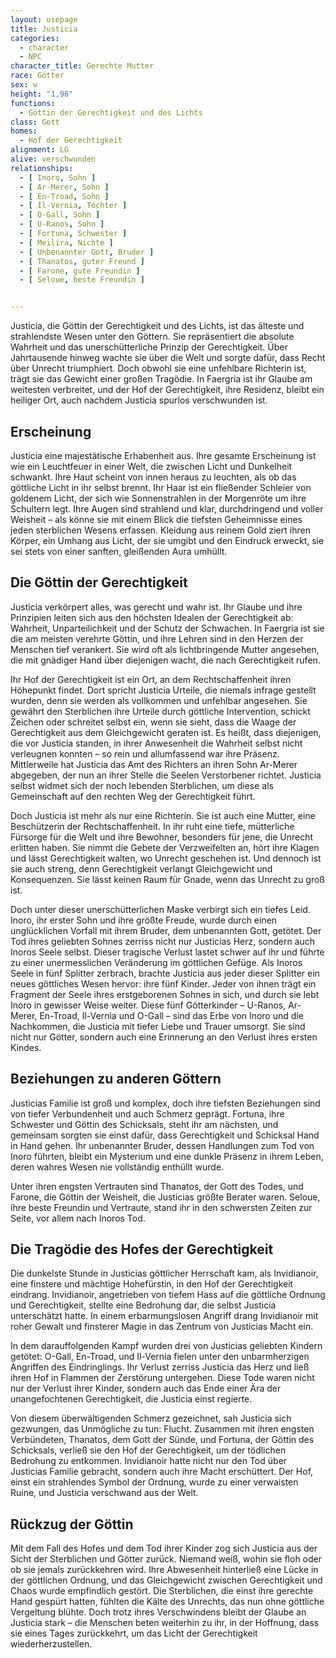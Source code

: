 ```yaml
---
layout: usepage
title: Justicia
categories:
  - character
  - NPC
character_title: Gerechte Mutter
race: Götter
sex: w
height: "1,96"
functions:
  - Göttin der Gerechtigkeit und des Lichts
class: Gott
homes:
  - Hof der Gerechtigkeit
alignment: LG
alive: verschwunden
relationships:
  - [ Inoro, Sohn ]
  - [ Ar-Merer, Sohn ]
  - [ En-Troad, Sohn ]
  - [ Il-Vernia, Tochter ]
  - [ O-Gall, Sohn ]
  - [ U-Ranos, Sohn ]
  - [ Fortuna, Schwester ]
  - [ Meilira, Nichte ]
  - [ Unbenannter Gott, Bruder ]
  - [ Thanatos, guter Freund ]
  - [ Farone, gute Freundin ]
  - [ Seloue, beste Freundin ]


---
```


Justicia, die Göttin der Gerechtigkeit und des Lichts, ist das älteste und strahlendste Wesen unter den Göttern. Sie
repräsentiert die absolute Wahrheit und das unerschütterliche Prinzip der Gerechtigkeit. Über Jahrtausende hinweg wachte
sie über die Welt und sorgte dafür, dass Recht über Unrecht triumphiert. Doch obwohl sie eine unfehlbare Richterin ist,
trägt sie das Gewicht einer großen Tragödie. In Faergria ist ihr Glaube am weitesten verbreitet, und der Hof der
Gerechtigkeit, ihre Residenz, bleibt ein heiliger Ort, auch nachdem Justicia spurlos verschwunden ist.

<!--more-->

## Erscheinung

Justicia eine majestätische Erhabenheit aus. Ihre gesamte Erscheinung ist wie ein Leuchtfeuer in einer Welt, die
zwischen Licht und Dunkelheit schwankt. Ihre Haut scheint von innen heraus zu leuchten, als ob das göttliche Licht in
ihr selbst brennt. Ihr Haar ist ein fließender Schleier von goldenem Licht, der sich wie Sonnenstrahlen in der
Morgenröte um ihre Schultern legt. Ihre Augen sind strahlend und klar, durchdringend und voller Weisheit – als könne sie
mit einem Blick die tiefsten Geheimnisse eines jeden sterblichen Wesens erfassen. Kleidung aus reinem Gold ziert ihren
Körper, ein Umhang aus Licht, der sie umgibt und den Eindruck erweckt, sie sei stets von einer sanften,
gleißenden Aura umhüllt.

## Die Göttin der Gerechtigkeit

Justicia verkörpert alles, was gerecht und wahr ist. Ihr Glaube und ihre Prinzipien leiten sich aus den höchsten Idealen
der Gerechtigkeit ab: Wahrheit, Unparteilichkeit und der Schutz der Schwachen. In Faergria ist sie die am meisten
verehrte Göttin, und ihre Lehren sind in den Herzen der Menschen tief verankert. Sie wird oft als lichtbringende Mutter
angesehen, die mit gnädiger Hand über diejenigen wacht, die nach Gerechtigkeit rufen.

Ihr Hof der Gerechtigkeit ist ein Ort, an dem Rechtschaffenheit ihren Höhepunkt findet. Dort spricht Justicia
Urteile, die niemals infrage gestellt wurden, denn sie werden als vollkommen und unfehlbar angesehen. Sie gewährt den
Sterblichen ihre Urteile durch göttliche Intervention, schickt Zeichen oder schreitet selbst ein, wenn sie sieht, dass
die Waage der Gerechtigkeit aus dem Gleichgewicht geraten ist. Es heißt, dass diejenigen, die vor Justicia standen, in
ihrer Anwesenheit die Wahrheit selbst nicht verleugnen konnten – so rein und allumfassend war ihre Präsenz. Mittlerweile
hat Justicia das Amt des Richters an ihren Sohn Ar-Merer abgegeben, der nun an ihrer Stelle die Seelen Verstorbener
richtet. Justicia selbst widmet sich der noch lebenden Sterblichen, um diese als Gemeinschaft auf den rechten Weg der
Gerechtigkeit führt.

Doch Justicia ist mehr als nur eine Richterin. Sie ist auch eine Mutter, eine Beschützerin der Rechtschaffenheit. In ihr
ruht eine tiefe, mütterliche Fürsorge für die Welt und ihre Bewohner, besonders für jene, die Unrecht erlitten haben.
Sie nimmt die Gebete der Verzweifelten an, hört ihre Klagen und lässt Gerechtigkeit walten, wo Unrecht geschehen ist.
Und dennoch ist sie auch streng, denn Gerechtigkeit verlangt Gleichgewicht und Konsequenzen. Sie lässt keinen Raum für
Gnade, wenn das Unrecht zu groß ist.

Doch unter dieser unerschütterlichen Maske verbirgt sich ein tiefes Leid. Inoro, ihr erster Sohn und ihre größte Freude,
wurde durch einen unglücklichen Vorfall mit ihrem Bruder, dem unbenannten Gott, getötet. Der Tod ihres geliebten Sohnes
zerriss nicht nur Justicias Herz, sondern auch Inoros Seele selbst. Dieser tragische Verlust lastet schwer auf ihr und
führte zu einer unermesslichen Veränderung im göttlichen Gefüge. Als Inoros Seele in fünf Splitter zerbrach, brachte
Justicia aus jeder dieser Splitter ein neues göttliches Wesen hervor: ihre fünf Kinder. Jeder von ihnen trägt ein
Fragment der Seele ihres erstgeborenen Sohnes in sich, und durch sie lebt Inoro in gewisser Weise weiter. Diese fünf
Götterkinder – U-Ranos, Ar-Merer, En-Troad, Il-Vernia und O-Gall – sind das Erbe von Inoro und die Nachkommen, die
Justicia mit tiefer Liebe und Trauer umsorgt. Sie sind nicht nur Götter, sondern auch eine Erinnerung an den Verlust
ihres ersten Kindes.

## Beziehungen zu anderen Göttern

Justicias Familie ist groß und komplex, doch ihre tiefsten Beziehungen sind von tiefer Verbundenheit und auch Schmerz
geprägt. Fortuna, ihre Schwester und Göttin des Schicksals, steht ihr am nächsten, und gemeinsam sorgten sie einst
dafür, dass Gerechtigkeit und Schicksal Hand in Hand gehen. Ihr unbenannter Bruder, dessen Handlungen zum Tod von Inoro
führten, bleibt ein Mysterium und eine dunkle Präsenz in ihrem Leben, deren wahres Wesen nie vollständig enthüllt wurde.

Unter ihren engsten Vertrauten sind Thanatos, der Gott des Todes, und Farone, die Göttin der Weisheit, die Justicias
größte Berater waren. Seloue, ihre beste Freundin und Vertraute, stand ihr in den schwersten Zeiten zur Seite, vor allem
nach Inoros Tod.

## Die Tragödie des Hofes der Gerechtigkeit

Die dunkelste Stunde in Justicias göttlicher Herrschaft kam, als Invidianoir, eine finstere und mächtige Hohefürstin, in
den Hof der Gerechtigkeit eindrang. Invidianoir, angetrieben von tiefem Hass auf die göttliche Ordnung und
Gerechtigkeit, stellte eine Bedrohung dar, die selbst Justicia unterschätzt hatte. In einem erbarmungslosen Angriff
drang Invidianoir mit roher Gewalt und finsterer Magie in das Zentrum von Justicias Macht ein.

In dem darauffolgenden Kampf wurden drei von Justicias geliebten Kindern getötet: O-Gall, En-Troad, und Il-Vernia fielen
unter den unbarmherzigen Angriffen des Eindringlings. Ihr Verlust zerriss Justicia das Herz und ließ ihren Hof in
Flammen der Zerstörung untergehen. Diese Tode waren nicht nur der Verlust ihrer Kinder, sondern auch das Ende einer Ära
der unangefochtenen Gerechtigkeit, die Justicia einst regierte.

Von diesem überwältigenden Schmerz gezeichnet, sah Justicia sich gezwungen, das Unmögliche zu tun: Flucht. Zusammen mit
ihren engsten Verbündeten, Thanatos, dem Gott der Sünde, und Fortuna, der Göttin des Schicksals, verließ sie den Hof der
Gerechtigkeit, um der tödlichen Bedrohung zu entkommen. Invidianoir hatte nicht nur den Tod über Justicias Familie
gebracht, sondern auch ihre Macht erschüttert. Der Hof, einst ein strahlendes Symbol der Ordnung, wurde zu einer
verwaisten Ruine, und Justicia verschwand aus der Welt.

## Rückzug der Göttin

Mit dem Fall des Hofes und dem Tod ihrer Kinder zog sich Justicia aus der Sicht der Sterblichen und Götter zurück.
Niemand weiß, wohin sie floh oder ob sie jemals zurückkehren wird. Ihre Abwesenheit hinterließ eine Lücke in der
göttlichen Ordnung, und das Gleichgewicht zwischen Gerechtigkeit und Chaos wurde empfindlich gestört. Die Sterblichen,
die einst ihre gerechte Hand gespürt hatten, fühlten die Kälte des Unrechts, das nun ohne göttliche Vergeltung blühte.
Doch trotz ihres Verschwindens bleibt der Glaube an Justicia stark – die Menschen beten weiterhin zu ihr, in der
Hoffnung, dass sie eines Tages zurückkehrt, um das Licht der Gerechtigkeit wiederherzustellen.